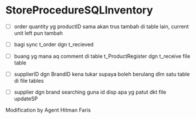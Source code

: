# StoreProcedureSQLInventory
- [ ] order quantity yg productID sama akan trus tambah di table lain, current unit left pun tambah

- [ ] bagi sync t_order dgn t_recieved 

- [ ] buang yg mana aq comment di table t_ProductRegister dgn t_receive file table

- [ ] supplierID dgn BrandID kena tukar supaya boleh berulang dlm satu table di file tables

- [ ] supplier dgn brand searching guna id disp apa yg patut dkt file updateSP

Modification by Agent Hitman Faris
